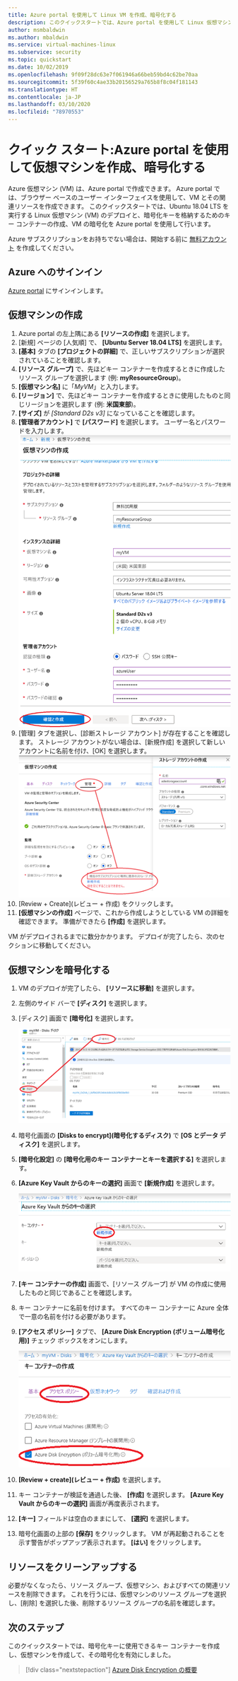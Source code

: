 ```yaml
---
title: Azure portal を使用して Linux VM を作成、暗号化する
description: このクイックスタートでは、Azure portal を使用して Linux 仮想マシンを作成、暗号化する方法について説明します
author: msmbaldwin
ms.author: mbaldwin
ms.service: virtual-machines-linux
ms.subservice: security
ms.topic: quickstart
ms.date: 10/02/2019
ms.openlocfilehash: 9f09f28dc63e7f061946a66beb59bd4c62be70aa
ms.sourcegitcommit: 5f39f60c4ae33b20156529a765b8f8c04f181143
ms.translationtype: HT
ms.contentlocale: ja-JP
ms.lasthandoff: 03/10/2020
ms.locfileid: "78970553"
---
```

# <a name="quickstart-create-and-encrypt-a-virtual-machine-with-the-azure-portal"></a>クイック スタート:Azure portal を使用して仮想マシンを作成、暗号化する

Azure 仮想マシン (VM) は、Azure portal で作成できます。 Azure portal では、ブラウザー ベースのユーザー インターフェイスを使用して、VM とその関連リソースを作成できます。 このクイックスタートでは、Ubuntu 18.04 LTS を実行する Linux 仮想マシン (VM) のデプロイと、暗号化キーを格納するためのキー コンテナーの作成、VM の暗号化を Azure portal を使用して行います。

Azure サブスクリプションをお持ちでない場合は、開始する前に [無料アカウント](https://azure.microsoft.com/free/?WT.mc_id=A261C142F) を作成してください。

## <a name="sign-in-to-azure"></a>Azure へのサインイン

[Azure portal](https://portal.azure.com) にサインインします。

## <a name="create-a-virtual-machine"></a>仮想マシンの作成

1. Azure portal の左上隅にある **[リソースの作成]** を選択します。
1. [新規] ページの [人気順] で、 **[Ubuntu Server 18.04 LTS]** を選択します。
1. **[基本]** タブの **[プロジェクトの詳細]** で、正しいサブスクリプションが選択されていることを確認します。
1. **[リソース グループ]** で、先ほどキー コンテナーを作成するときに作成したリソース グループを選択します (例: **myResourceGroup**)。
1. **[仮想マシン名]** に「*MyVM*」と入力します。
1. **[リージョン]** で、先ほどキー コンテナーを作成するときに使用したものと同じリージョンを選択します (例: **米国東部**)。
1. **[サイズ]** が *[Standard D2s v3]* になっていることを確認します。
1. **[管理者アカウント]** で **[パスワード]** を選択します。 ユーザー名とパスワードを入力します。
    ![ResourceGroup の作成画面](./media/disk-encryption/portal-qs-vm-creation.png)
1. [管理] タブを選択し、[診断ストレージ アカウント] が存在することを確認します。 ストレージ アカウントがない場合は、[新規作成] を選択して新しいアカウントに名前を付け、[OK] を選択します。![ResourceGroup の作成画面](./media/disk-encryption/portal-qs-vm-creation-storage.png)
1. [Review + Create]\(レビュー + 作成\) をクリックします。
1. **[仮想マシンの作成]** ページで、これから作成しようとしている VM の詳細を確認できます。 準備ができたら **[作成]** を選択します。

VM がデプロイされるまでに数分かかります。 デプロイが完了したら、次のセクションに移動してください。

## <a name="encrypt-the-virtual-machine"></a>仮想マシンを暗号化する

1. VM のデプロイが完了したら、 **[リソースに移動]** を選択します。
1. 左側のサイド バーで **[ディスク]** を選択します。
1. [ディスク] 画面で **[暗号化]** を選択します。 

    ![ディスクと暗号化の選択](../media/disk-encryption/portal-qs-disks-to-encryption.png)

1. 暗号化画面の **[Disks to encrypt]\(暗号化するディスク\)** で **[OS とデータ ディスク]** を選択します。
1. **[暗号化設定]** の **[暗号化用のキー コンテナーとキーを選択する]** を選択します。
1. **[Azure Key Vault からのキーの選択]** 画面で **[新規作成]** を選択します。

    ![ディスクと暗号化の選択](../media/disk-encryption/portal-qs-keyvault-create.png)

1. **[キー コンテナーの作成]** 画面で、[リソース グループ] が VM の作成に使用したものと同じであることを確認します。
1. キー コンテナーに名前を付けます。  すべてのキー コンテナーに Azure 全体で一意の名前を付ける必要があります。
1. **[アクセス ポリシー]** タブで、 **[Azure Disk Encryption (ボリューム暗号化用)]** チェック ボックスをオンにします。

    ![ディスクと暗号化の選択](../media/disk-encryption/portal-qs-keyvault-enable.png)

1. **[Review + create]\(レビュー + 作成\)** を選択します。  
1. キー コンテナーが検証を通過した後、 **[作成]** を選択します。 **[Azure Key Vault からのキーの選択]** 画面が再度表示されます。
1. **[キー]** フィールドは空白のままにして、 **[選択]** を選択します。
1. 暗号化画面の上部の **[保存]** をクリックします。 VM が再起動されることを示す警告がポップアップ表示されます。 **[はい]** をクリックします。

## <a name="clean-up-resources"></a>リソースをクリーンアップする

必要がなくなったら、リソース グループ、仮想マシン、およびすべての関連リソースを削除できます。 これを行うには、仮想マシンのリソース グループを選択し、[削除] を選択した後、削除するリソース グループの名前を確認します。

## <a name="next-steps"></a>次のステップ

このクイックスタートでは、暗号化キーに使用できるキー コンテナーを作成し、仮想マシンを作成して、その暗号化を有効にしました。  

> [!div class="nextstepaction"]
> [Azure Disk Encryption の概要](disk-encryption-overview.md)
